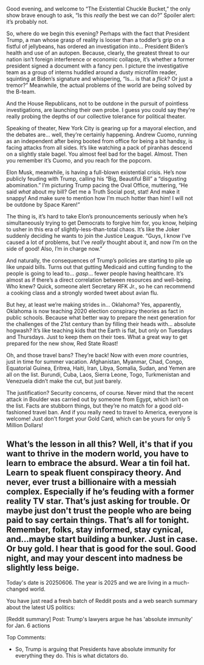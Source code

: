 Good evening, and welcome to “The Existential Chuckle Bucket,” the only show brave enough to ask, “Is this *really* the best we can do?” Spoiler alert: it’s probably not.

So, where do we begin this evening? Perhaps with the fact that President Trump, a man whose grasp of reality is looser than a toddler’s grip on a fistful of jellybeans, has ordered an investigation into… President Biden’s health and use of an autopen. Because, clearly, the greatest threat to our nation isn’t foreign interference or economic collapse, it’s whether a former president signed a document with a fancy pen. I picture the investigative team as a group of interns huddled around a dusty microfilm reader, squinting at Biden’s signature and whispering, “Is… is that a *flick*? Or just a tremor?” Meanwhile, the actual problems of the world are being solved by the B-team.

And the House Republicans, not to be outdone in the pursuit of pointless investigations, are launching their own probe. I guess you could say they're really probing the depths of our collective tolerance for political theater.

Speaking of theater, New York City is gearing up for a mayoral election, and the debates are… well, they’re certainly happening. Andrew Cuomo, running as an independent after being booted from office for being a bit handsy, is facing attacks from all sides. It’s like watching a pack of piranhas descend on a slightly stale bagel. You almost feel bad for the bagel. Almost. Then you remember it’s Cuomo, and you reach for the popcorn.

Elon Musk, meanwhile, is having a full-blown existential crisis. He’s now publicly feuding with Trump, calling his “Big, Beautiful Bill” a “disgusting abomination.” I’m picturing Trump pacing the Oval Office, muttering, “He said *what* about my bill? Get me a Truth Social post, stat! And make it snappy! And make sure to mention how I’m much hotter than him! I will not be outdone by Space Karen!”

The thing is, it’s hard to take Elon’s pronouncements seriously when he’s simultaneously trying to get Democrats to forgive him for, you know, helping to usher in this era of slightly-less-than-total chaos. It’s like the Joker suddenly deciding he wants to join the Justice League. “Guys, I know I’ve caused a lot of problems, but I’ve *really* thought about it, and now I’m on the side of good! Also, I’m in charge now.”

And naturally, the consequences of Trump’s policies are starting to pile up like unpaid bills. Turns out that gutting Medicaid and cutting funding to the people is going to lead to… *gasp*… fewer people having healthcare. It’s almost as if there’s a direct correlation between resources and well-being. Who knew? Quick, someone alert Secretary RFK Jr., so he can recommend a cooking class and a strongly worded tweet about avian flu.

But hey, at least we’re making strides in… Oklahoma? Yes, apparently, Oklahoma is now teaching 2020 election conspiracy theories as fact in public schools. Because what better way to prepare the next generation for the challenges of the 21st century than by filling their heads with… absolute hogwash? It’s like teaching kids that the Earth is flat, but only on Tuesdays and Thursdays. Just to keep them on their toes. What a great way to get prepared for the new show, Red State Roast!

Oh, and those travel bans? They’re back! Now with even *more* countries, just in time for summer vacation. Afghanistan, Myanmar, Chad, Congo, Equatorial Guinea, Eritrea, Haiti, Iran, Libya, Somalia, Sudan, and Yemen are all on the list. Burundi, Cuba, Laos, Sierra Leone, Togo, Turkmenistan and Venezuela didn’t make the cut, but just barely.

The justification? Security concerns, of course. Never mind that the recent attack in Boulder was carried out by someone from Egypt, which isn’t on the list. Facts are stubborn things, but they’re no match for a good old-fashioned travel ban. And if you really need to travel to America, everyone is welcome! Just don't forget your Gold Card, which can be yours for only 5 Million Dollars!

What’s the lesson in all this? Well, it's that if you want to thrive in the modern world, you have to learn to embrace the absurd. Wear a tin foil hat. Learn to speak fluent conspiracy theory. And never, ever trust a billionaire with a messiah complex. Especially if he’s feuding with a former reality TV star. That’s just asking for trouble.
Or maybe just don't trust the people who are being paid to say certain things.
That’s all for tonight. Remember, folks, stay informed, stay cynical, and…maybe start building a bunker. Just in case.
Or buy gold. I hear that is good for the soul.
Good night, and may your descent into madness be slightly less beige.
---
Today's date is 20250606. The year is 2025 and we are living in a much-changed world.

You have just read a fresh batch of Reddit posts and a web search summary about the latest US politics:

[Reddit summary]
Post: Trump's lawyers argue he has 'absolute immunity' for Jan. 6 actions

Top Comments:
- So, Trump is arguing that Presidents have absolute immunity for everything they do. This is what dictators do.